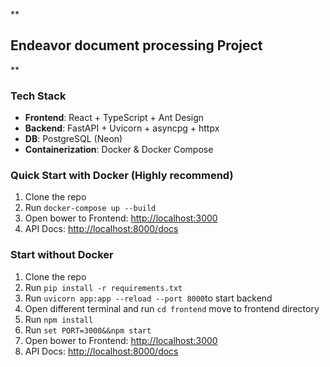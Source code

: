 **

## Endeavor document processing Project

**

### Tech Stack
- **Frontend**: React + TypeScript + Ant Design  
- **Backend**: FastAPI + Uvicorn + asyncpg + httpx  
- **DB**: PostgreSQL (Neon)  
- **Containerization**: Docker & Docker Compose  

### Quick Start with Docker (Highly recommend)

 1. Clone the repo
 2. Run `docker-compose up --build`
 3. Open bower to Frontend: [http://localhost:3000](http://localhost:3000)
 4. API Docs: [http://localhost:8000/docs](http://localhost:8000/docs)

### Start without Docker

 1. Clone the repo
 2. Run `pip install -r requirements.txt`
 3. Run `uvicorn app:app --reload --port 8000`to start backend
 4. Open different terminal and run `cd frontend` move to frontend directory
 5. Run `npm install`
 6. Run `set PORT=3000&&npm start`
 7. Open bower to Frontend: [http://localhost:3000](http://localhost:3000)
 8. API Docs: [http://localhost:8000/docs](http://localhost:8000/docs)
